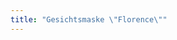```yaml
---
title: "Gesichtsmaske \"Florence\""
---
```


<YouTube id='VcQ69_ANsRA' />

<PatternDocs pattern='florence' />

